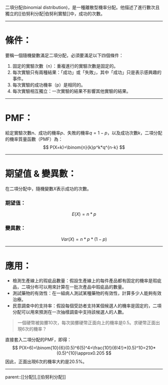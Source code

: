 二項分配(binomial distribution)，是一種離散型機率分配。他描述了進行數次且獨立的[[伯努利分配|伯努利實驗]]中，成功的次數。
- - -
# 條件：
要稱一個隨機變數滿足二項分配，必須要滿足以下四個條件：
1. 固定的實驗次數（n）：重複進行的實驗次數是固定的。
2. 每次實驗只有兩種結果：「成功」或「失敗」，其中「成功」只是表示感興趣的事件。
3. 每次實驗的成功機率（p）是相同的。
4. 每次實驗相互獨立：一次實驗的結果不影響其他實驗的結果。
-  - -
# PMF：
給定實驗次數$n$、成功的機率$p$、失敗的機率$q=1-p$，以及成功次數$k$，二項分配的機率質量函數（PMF）為：
$$
P(X=k)=\binom{n}{k}p^k*q^{n-k}
$$
- - -
# 期望值 & 變異數：
在二項分配中，隨機變數$X$表示成功的次數。
### 期望值：
$$
E(X)=n*p
$$
### 變異數：
$$
Var(X)=n*p*(1-p)
$$
- - -
# 應用：
- 檢測生產線上的瑕疵品數量：假設生產線上的每件產品都有固定的機率是瑕疵品，二項分布可以用來計算在一批次產品中瑕疵品的數量。
- 測試藥物的有效性：在一組病人測試某種藥物的有效性，計算多少人能夠有效治療。
- 民意調查中的支持率：假設每個受訪者支持某個候選人的機率是固定的，二項分配可以用來預測在一次抽樣調查中支持該候選人的人數。

>一個硬幣被拋擲10次，每次拋擲硬幣正面向上的機率是0.5。求硬幣正面出現6次的機率？

直接套入二項分配的PMF，即得：
$$
P(X=6)=\binom{10}{6}(0.5)^6(5)^4=\frac{10!}{6!4!}*(0.5)^10=210*(0.5)^{10}\approx0.205
$$
因此，正面出現6次的機率大約是20.5%。
- - -
parent::[[分配]],[[伯努利分配]]